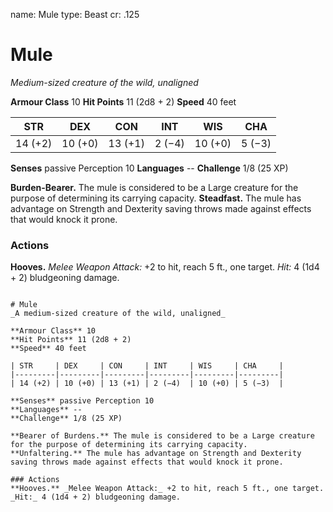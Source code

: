 name: Mule
type: Beast
cr: .125

# Mule
_Medium-sized creature of the wild, unaligned_

**Armour Class** 10
**Hit Points** 11 (2d8 + 2)
**Speed** 40 feet

| STR     | DEX     | CON     | INT     | WIS     | CHA     |
|---------|---------|---------|---------|---------|---------|
| 14 (+2) | 10 (+0) | 13 (+1) | 2 (−4)  | 10 (+0) | 5 (−3)  |  

**Senses** passive Perception 10
**Languages** --
**Challenge** 1/8 (25 XP)

**Burden-Bearer.** The mule is considered to be a Large creature for the purpose of determining its carrying capacity.
**Steadfast.** The mule has advantage on Strength and Dexterity saving throws made against effects that would knock it prone.

### Actions 
**Hooves.** _Melee Weapon Attack:_ +2 to hit, reach 5 ft., one target. _Hit:_ 4 (1d4 + 2) bludgeoning damage. 
```

# Mule
_A medium-sized creature of the wild, unaligned_

**Armour Class** 10
**Hit Points** 11 (2d8 + 2)
**Speed** 40 feet

| STR     | DEX     | CON     | INT     | WIS     | CHA     |
|---------|---------|---------|---------|---------|---------|
| 14 (+2) | 10 (+0) | 13 (+1) | 2 (−4)  | 10 (+0) | 5 (−3)  |  

**Senses** passive Perception 10
**Languages** --
**Challenge** 1/8 (25 XP)

**Bearer of Burdens.** The mule is considered to be a Large creature for the purpose of determining its carrying capacity.
**Unfaltering.** The mule has advantage on Strength and Dexterity saving throws made against effects that would knock it prone.

### Actions 
**Hooves.** _Melee Weapon Attack:_ +2 to hit, reach 5 ft., one target. _Hit:_ 4 (1d4 + 2) bludgeoning damage.
